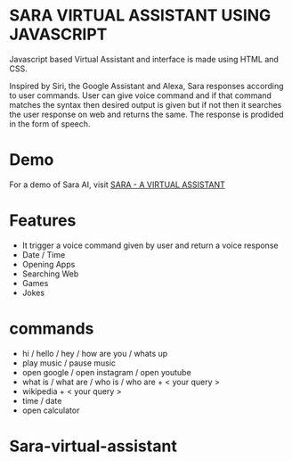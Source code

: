
# SARA VIRTUAL ASSISTANT USING JAVASCRIPT
Javascript based Virtual Assistant and interface is made using HTML and CSS.

Inspired by Siri, the Google Assistant and Alexa, Sara responses according to user commands. User can give voice command and if that command matches the syntax then desired output is given but if not then it searches the user response on web and returns the same. The response is prodided in the form of speech.

# Demo
For a demo of Sara AI, visit [SARA - A VIRTUAL ASSISTANT]( https://vivek-mi.github.io/demo-sara/)
# Features

- It trigger a voice command given by user and return a voice response
- Date / Time
- Opening Apps
- Searching Web
- Games
- Jokes 

# commands

- hi / hello / hey / how are you / whats up
- play music / pause music
- open google / open instagram / open youtube
- what is / what are / who is / who are + < your query >
- wikipedia + < your query >
- time / date
- open calculator


  
# Sara-virtual-assistant
